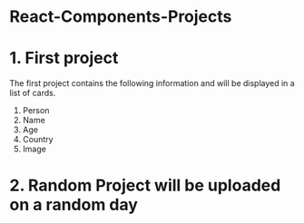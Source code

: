 # React-Components-Projects

# 1. First project

The first project contains the following information and will be displayed in a list of cards.

1. Person
2. Name
3. Age
4. Country
5. Image

# 2. Random Project will be uploaded on a random day
